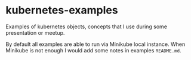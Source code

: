 # kubernetes-examples
Examples of kubernetes objects, concepts that I use during some presentation or meetup.

By default all examples are able to run via Minikube local instance. When Minikube
 is not enough I would add some notes in examples `README.md`.  
